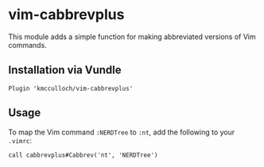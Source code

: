 # vim-cabbrevplus

This module adds a simple function for making abbreviated versions of Vim commands.

## Installation via Vundle

`Plugin 'kmcculloch/vim-cabbrevplus'`

## Usage

To map the Vim command `:NERDTree` to `:nt`, add the following to your `.vimrc`:

`call cabbrevplus#Cabbrev('nt', 'NERDTree')`

